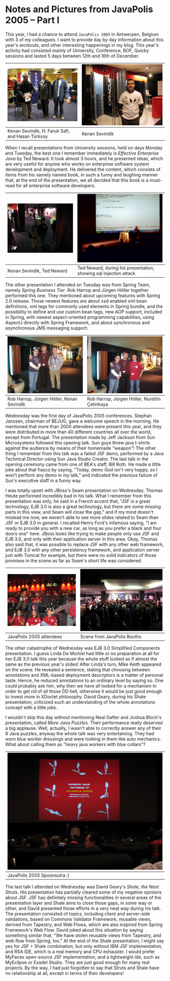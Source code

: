 # Notes and Pictures from JavaPolis 2005 – Part I
This year, I had a chance to attend `JavaPolis 2005` in Antwerpen, Belgium with 3 of my colleagues. I want to provide day 
by day information about this year's workouts, and other interesting happenings in my blog. This year's activity had 
consisted mainly of University, Conference, BOF, Quicky sessions and lasted 5 days between 12th and 16th of December.


|  ![](images/me_faruk_hasan_at_javapolis.jpg) | ![](images/me_wearing_java_10th_year_tshirt2.jpg)  |
|---|---|
| Kenan Sevindik, H. Faruk Safi, and Hasan Türksoy  | Kenan Sevindik  |


When I recall presentations from University sessions, held on days Monday and Tuesday, the best one I remember immediately 
is *Effective Enterprise Java* by Ted Neward. It took almost 3 hours, and he presented ideas, which are very useful for 
anyone who works on enterprise software system development and deployment. He delivered the content, which consists of 
items from his samely named book, in such a funny and laughing manner that, at the end of the presentation, we all decided 
that this book is a must-read for all enterprise software developers.

| ![](images/kenan_and_ted_neward.jpg)  | ![](images/ted_neward_sql_injection_security_s.jpg)  |
|---|---|
| Kenan Sevindik, Ted Neward  | Ted Neward, during his presentation, showing sql injection attack  |


The other presentation I attended on Tuesday was from Spring Team, namely *Spring Business Tier*. Rob Harrop and Jürgen 
Höller together performed this one. They mentioned about upcoming features with Spring 2.0 release. Those newest features 
are about xsd enabled xml bean definitions, xml tags for commonly used elements in Spring bundle, and the possibility to 
define and use custom bean tags, new AOP support, included in Spring, with newest aspect-oriented programming capabilities, 
using AspectJ directly with Spring Framework, and about synchronous and asynchronous JMS messaging support.

| ![](images/rob_juergen_me.jpg)  |  ![](images/rob_juergen_nurettin.jpg) |
|---|---|
| Rob Harrop, Jürgen Höller, Kenan Sevindik  | Rob Harrop, Jürgen Höller, Nurettin Çetinkaya  |


Wednesday was the first day of JavaPolis 2005 conferences. Stephan Janssen, chairman of BEJUG, gave a welcome speech in 
the morning. He mentioned that more than 2000 attendees were present this year, and they were distributed in more than 40 
different countries all over the world, except from Portugal. The presentation made by Jeff Jackson from Sun Microsystems 
followed this opening talk. Sun guys threw java t-shirts against the audience by means of their homemade "weapon"! The 
other thing I remember from this talk was a failed JSF demo, performed by a Java Technical Director using Sun Java Studio 
Creator. The last talk in the opening ceremony came from one of BEA's staff, Bill Roth. He made a little joke about that 
fiasco by saying, "Today, demo God isn't very happy, so I won't perform any demo in my talk," and indicated the previous 
failure of Sun's executive staff in a funny way.

I was totally upset with JBoss's Seam presentation on Wednesday. Thomas Heute performed incredibly bad in his talk. What 
I remember from this presentation was only, he said in a French accent that, "JSF is a great technology, EJB 3.0 is also 
a great technology, but there are some missing parts in this view, and Seam will close the gap," and if my mind doesn't 
mislead me now, we weren't able to see more slides related to Seam than JSF or EJB 3.0 in general. I recalled Henry Ford's 
infamous saying, "I am ready to provide you with a new car, as long as you prefer a black and four doors one" here. JBoss 
looks like trying to make people only use JSF and EJB 3.0, and only with their application server in this area. Okay, 
Thomas also said that, it was possible to replace JSF with any other web framework, and EJB 3.0 with any other persistency 
framework, and application server just with Tomcat for example, but there were no solid indicators of those promises in 
the scene as far as Seam's short life was considered.

|  ![](images/javapolis_audience.jpg) | ![](images/javapolis_booth2.jpg)  |
|---|---|
| JavaPolis 2005 attendees  | Scene from JavaPolis Booths  |


The other catastrophe of Wednesday was EJB 3.0 Simplified Components presentation. I guess Linda De Michiel had little or 
no preparation at all for her EJB 3.0 talk this year because the whole stuff looked as if almost the same as the previous 
year's slides! After Linda's turn, Mike Keith appeared on the scene. He revealed a sentence, stating that choosing between 
annotations and XML-based deployment descriptors is a matter of personal taste. Hence, he reduced annotations to an ordinary 
level by saying so. One could probably ask him, why then we have all looked for a mechanism in order to get rid of all 
those DD hell, otherwise it would be just good enough to invest more in XDoclet philosophy. David Geary, during his Shale 
presentation, criticized such an understanding of the whole annotations concept with a little joke.

I wouldn't skip this day without mentioning Neal Gafter and Joshua Bloch's presentation, called *More Java Puzzles*. Their 
performance really deserved a big applause. Well, actually, I wasn't able to correctly answer any of their 8 Java puzzles, 
anyway the whole talk was very entertaining. They had worn blue worker dressings and were looking in them like auto mechanics. 
What about calling them as "heavy java workers with blue collars"?

| ![](images/javapolis_spoonsutra.jpg)  |
|---|
|JavaPolis 2005 Spoonsutra :)|


The last talk I attended on Wednesday was David Geary's *Shale, the Next Struts*. His presentation has partially cleared 
some of my negative opinions about JSF. JSF has definitely missing functionalities in several areas of the presentation 
layer and Shale aims to close those gaps, in some way or other, and David presented those efforts in a very neat way during 
his talk. The presentation consisted of topics, including client and server-side validations, based on Commons Validator 
Framework, reusable views, derived from Tapestry, and Web Flows, which are also inspired from Spring Framework's Web Flow. 
David joked about this situation by saying something similar that, "We have stolen reusable views from Tapestry, and web 
flow from Spring, too." At the end of the Shale presentation, I might say yes for JSF + Shale combination, but only without 
IBM JSF implementation, and RSA IDE, which is a real memory and CPU exhauster. I would prefer MyFaces open-source JSF 
implementation, and a lightweight ide, such as MyEclipse or Exadel Studio. They are just good enough for many real projects. 
By the way, I had just forgotten to say that Struts and Shale have no relationship at all, except in terms of their developers!
